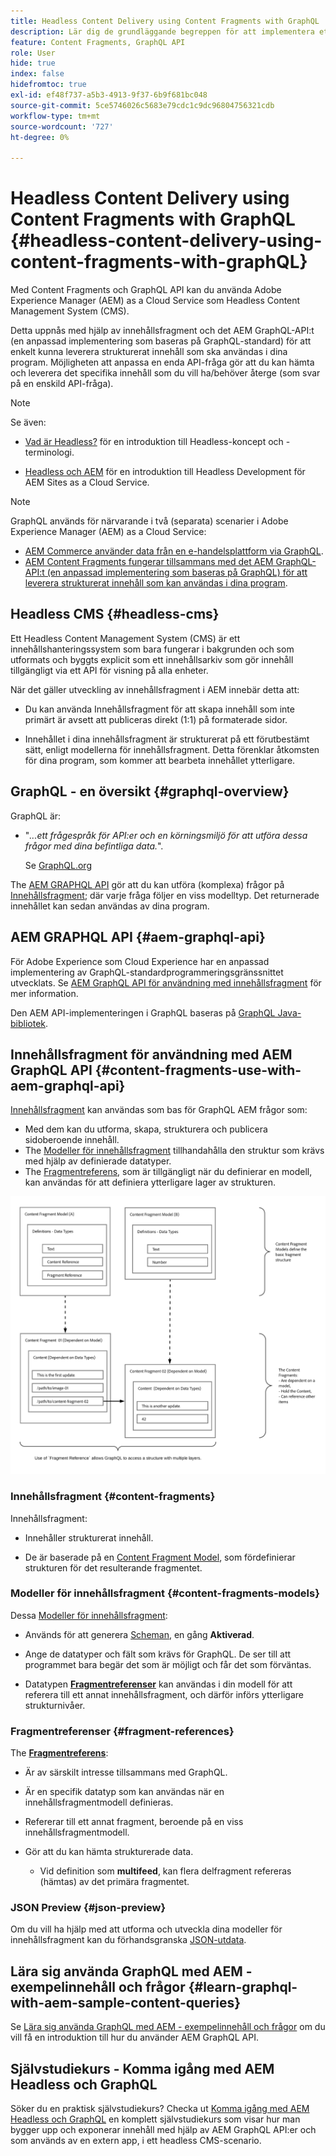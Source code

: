 ```yaml
---
title: Headless Content Delivery using Content Fragments with GraphQL
description: Lär dig de grundläggande begreppen för att implementera ett AEM Headless CMS med hjälp av Content Fragments med GraphQL för leverans av headless-innehåll.
feature: Content Fragments, GraphQL API
role: User
hide: true
index: false
hidefromtoc: true
exl-id: ef48f737-a5b3-4913-9f37-6b9f681bc048
source-git-commit: 5ce5746026c5683e79cdc1c9dc96804756321cdb
workflow-type: tm+mt
source-wordcount: '727'
ht-degree: 0%

---
```


# Headless Content Delivery using Content Fragments with GraphQL {#headless-content-delivery-using-content-fragments-with-graphQL}

<!--
hide: yes
index: no
hidefromtoc: yes
-->

Med Content Fragments och GraphQL API kan du använda Adobe Experience Manager (AEM) as a Cloud Service som Headless Content Management System (CMS).

Detta uppnås med hjälp av innehållsfragment och det AEM GraphQL-API:t (en anpassad implementering som baseras på GraphQL-standard) för att enkelt kunna leverera strukturerat innehåll som ska användas i dina program. Möjligheten att anpassa en enda API-fråga gör att du kan hämta och leverera det specifika innehåll som du vill ha/behöver återge (som svar på en enskild API-fråga).

>[!NOTE]
>
>Se även:
>
>* [Vad är Headless?](/help/headless/what-is-headless.md) för en introduktion till Headless-koncept och -terminologi.
>
>* [Headless och AEM](/help/headless/introduction.md) för en introduktion till Headless Development för AEM Sites as a Cloud Service.

>[!NOTE]
>
>GraphQL används för närvarande i två (separata) scenarier i Adobe Experience Manager (AEM) as a Cloud Service:
>
>* [AEM Commerce använder data från en e-handelsplattform via GraphQL](/help/commerce-cloud/integrating/magento.md).
>* [AEM Content Fragments fungerar tillsammans med det AEM GraphQL-API:t (en anpassad implementering som baseras på GraphQL) för att leverera strukturerat innehåll som kan användas i dina program](/help/headless/graphql-api/content-fragments.md).

## Headless CMS {#headless-cms}

Ett Headless Content Management System (CMS) är ett innehållshanteringssystem som bara fungerar i bakgrunden och som utformats och byggts explicit som ett innehållsarkiv som gör innehåll tillgängligt via ett API för visning på alla enheter.

När det gäller utveckling av innehållsfragment i AEM innebär detta att:

* Du kan använda Innehållsfragment för att skapa innehåll som inte primärt är avsett att publiceras direkt (1:1) på formaterade sidor.

* Innehållet i dina innehållsfragment är strukturerat på ett förutbestämt sätt, enligt modellerna för innehållsfragment. Detta förenklar åtkomsten för dina program, som kommer att bearbeta innehållet ytterligare.

## GraphQL - en översikt {#graphql-overview}

GraphQL är:

* &quot;*...ett frågespråk för API:er och en körningsmiljö för att utföra dessa frågor med dina befintliga data.*&quot;.

  Se [GraphQL.org](https://graphql.org)

The [AEM GRAPHQL API](#aem-graphql-api) gör att du kan utföra (komplexa) frågor på [Innehållsfragment](/help/sites-cloud/administering/content-fragments/content-fragments.md); där varje fråga följer en viss modelltyp. Det returnerade innehållet kan sedan användas av dina program.

## AEM GRAPHQL API {#aem-graphql-api}

För Adobe Experience som Cloud Experience har en anpassad implementering av GraphQL-standardprogrammeringsgränssnittet utvecklats. Se [AEM GraphQL API för användning med innehållsfragment](/help/headless/graphql-api/content-fragments.md) för mer information.

Den AEM API-implementeringen i GraphQL baseras på [GraphQL Java-bibliotek](https://graphql.org/code/#java).

## Innehållsfragment för användning med AEM GraphQL API {#content-fragments-use-with-aem-graphql-api}

[Innehållsfragment](#content-fragments) kan användas som bas för GraphQL AEM frågor som:

* Med dem kan du utforma, skapa, strukturera och publicera sidoberoende innehåll.
* The [Modeller för innehållsfragment](#content-fragments-models) tillhandahålla den struktur som krävs med hjälp av definierade datatyper.
* The [Fragmentreferens](#fragment-references), som är tillgängligt när du definierar en modell, kan användas för att definiera ytterligare lager av strukturen.

![Content Fragments for use with GraphQL](assets/cfm-nested-01.png "Content Fragments for use with GraphQL")

### Innehållsfragment {#content-fragments}

Innehållsfragment:

* Innehåller strukturerat innehåll.

* De är baserade på en [Content Fragment Model](#content-fragments-models), som fördefinierar strukturen för det resulterande fragmentet.

### Modeller för innehållsfragment {#content-fragments-models}

Dessa [Modeller för innehållsfragment](/help/sites-cloud/administering/content-fragments/content-fragments-models.md):

* Används för att generera [Scheman](https://graphql.org/learn/schema/), en gång **Aktiverad**.

* Ange de datatyper och fält som krävs för GraphQL. De ser till att programmet bara begär det som är möjligt och får det som förväntas.

* Datatypen **[Fragmentreferenser](#fragment-references)** kan användas i din modell för att referera till ett annat innehållsfragment, och därför införs ytterligare strukturnivåer.

### Fragmentreferenser {#fragment-references}

The **[Fragmentreferens](/help/sites-cloud/administering/content-fragments/content-fragments-models.md#fragment-reference-nested-fragments)**:

* Är av särskilt intresse tillsammans med GraphQL.

* Är en specifik datatyp som kan användas när en innehållsfragmentmodell definieras.

* Refererar till ett annat fragment, beroende på en viss innehållsfragmentmodell.

* Gör att du kan hämta strukturerade data.

   * Vid definition som **multifeed**, kan flera delfragment refereras (hämtas) av det primära fragmentet.

### JSON Preview {#json-preview}

Om du vill ha hjälp med att utforma och utveckla dina modeller för innehållsfragment kan du förhandsgranska [JSON-utdata](/help/sites-cloud/administering/content-fragments/content-fragments-json-preview.md).

## Lära sig använda GraphQL med AEM - exempelinnehåll och frågor {#learn-graphql-with-aem-sample-content-queries}

Se [Lära sig använda GraphQL med AEM - exempelinnehåll och frågor](/help/headless/graphql-api/sample-queries.md) om du vill få en introduktion till hur du använder AEM GraphQL API.

## Självstudiekurs - Komma igång med AEM Headless och GraphQL

Söker du en praktisk självstudiekurs? Checka ut [Komma igång med AEM Headless och GraphQL](https://experienceleague.adobe.com/docs/experience-manager-learn/getting-started-with-aem-headless/graphql/overview.html) en komplett självstudiekurs som visar hur man bygger upp och exponerar innehåll med hjälp av AEM GraphQL API:er och som används av en extern app, i ett headless CMS-scenario.
